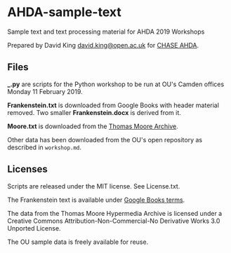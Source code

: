 # AHDA-sample-text #

Sample text and text processing material for AHDA 2019 Workshops

Prepared by David King <david.king@open.ac.uk>
for [CHASE AHDA](https://chasedigitalage.wordpress.com/).


## Files ##

**_.py** are scripts for the Python workshop to be run at OU's Camden offices
Monday 11 February 2019.


**Frankenstein.txt** is downloaded from Google Books with header material removed.
Two smaller **Frankenstein.docx** is derived from it.

**Moore.txt** is downloaded from the
[Thomas Moore Archive](http://www.thomasmoore.ie/TMHA_1.0_Home.html).

Other data has been downloaded from the OU's open repository
as described in `workshop.md`.


## Licenses ##

Scripts are released under the MIT license. See License.txt.

The Frankenstein text is available under
[Google Books terms](https://books.google.co.uk/intl/en/googlebooks/tos.html).

The data from the Thomas Moore Hypermedia Archive is licensed under a
Creative Commons Attribution-Non-Commercial-No Derivative Works 3.0 Unported License. 

The OU sample data is freely available for reuse.
